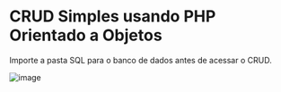 # CRUD Simples usando PHP Orientado a Objetos
Importe a pasta SQL para o banco de dados antes de acessar o CRUD.


![image](https://github.com/carlosmirandd/crudCampeonato/assets/158211349/6d22e246-c5dd-4301-b40c-47c546b75f7b)
